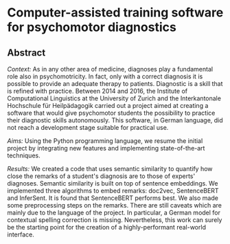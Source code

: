 # Computer-assisted training software for psychomotor diagnostics

## Abstract
*Context:* As in any other area of medicine, diagnoses play a fundamental role also in psychomotricity. In fact, only with a correct diagnosis it is possible to provide an adequate therapy to patients. Diagnostic is a skill that is refined with practice. Between 2014 and 2016, the Institute of Computational Linguistics at the University of Zurich and the Interkantonale Hochschule für Heilpädagogik carried out a project aimed at creating a software that would give psychomotor students the possibility to practice their diagnostic skills autonomously. This software, in German language, did not reach a development stage suitable for practical use.

*Aims:* Using the Python programming language, we resume the initial project by integrating new features and implementing state-of-the-art techniques.

*Results:* We created a code that uses semantic similarity to quantify how close the remarks of a student's diagnosis are to those of experts' diagnoses. Semantic similarity is built on top of sentence embeddings. We implemented three algorithms to embed remarks: doc2vec, SentenceBERT and InferSent. It is found that SentenceBERT performs best. We also made some preprocessing steps on the remarks. There are still caveats which are mainly due to the language of the project. In particular, a German model for contextual spelling correction is missing. Nevertheless, this work can surely be the starting point for the creation of a highly-performant real-world interface.
